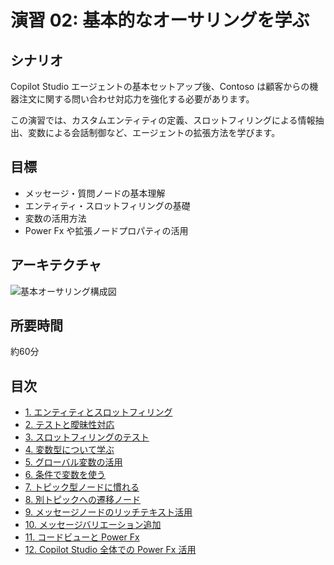 # 演習 02: 基本的なオーサリングを学ぶ

## シナリオ
Copilot Studio エージェントの基本セットアップ後、Contoso は顧客からの機器注文に関する問い合わせ対応力を強化する必要があります。

この演習では、カスタムエンティティの定義、スロットフィリングによる情報抽出、変数による会話制御など、エージェントの拡張方法を学びます。

## 目標
- メッセージ・質問ノードの基本理解
- エンティティ・スロットフィリングの基礎
- 変数の活用方法
- Power Fx や拡張ノードプロパティの活用

## アーキテクチャ
![基本オーサリング構成図](https://microsoft.github.io/TechExcel-Designing-your-own-copilot-using-copilot-studio/media/eat2qhoa.jpg)

## 所要時間
約60分

## 目次
- [1. エンティティとスロットフィリング](./0201.ja.md)
- [2. テストと曖昧性対応](./0202.ja.md)
- [3. スロットフィリングのテスト](./0203.ja.md)
- [4. 変数型について学ぶ](./0204.ja.md)
- [5. グローバル変数の活用](./0205.ja.md)
- [6. 条件で変数を使う](./0206.ja.md)
- [7. トピック型ノードに慣れる](./0207.ja.md)
- [8. 別トピックへの遷移ノード](./0208.ja.md)
- [9. メッセージノードのリッチテキスト活用](./0209.ja.md)
- [10. メッセージバリエーション追加](./0210.ja.md)
- [11. コードビューと Power Fx](./0211.ja.md)
- [12. Copilot Studio 全体での Power Fx 活用](./0212.ja.md)

